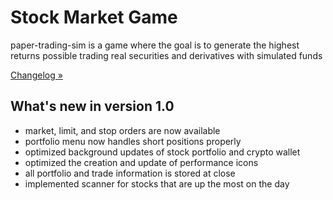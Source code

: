 # Stock Market Game
paper-trading-sim is a game where the goal is to generate the highest returns possible trading real securities and derivatives with simulated funds

[Changelog »](https://github.com/KingRay171/paper-trading-sim/blob/main/CHANGELOG.rst)

What's new in version 1.0
-------------------------
- market, limit, and stop orders are now available
- portfolio menu now handles short positions properly
- optimized background updates of stock portfolio and crypto wallet
- optimized the creation and update of performance icons
- all portfolio and trade information is stored at close
- implemented scanner for stocks that are up the most on the day
